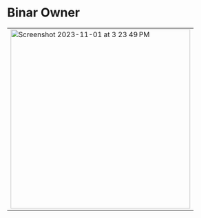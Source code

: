 <h1>Binar Owner</h1>

  <table>
  <tr>
    <td valign="top"><img width="417" alt="Screenshot 2023-11-01 at 3 23 49 PM" src="https://github.com/amarleku/amarleku/assets/15661025/058f28d1-24c7-41b9-8f42-c475988ad1ea"></td>
  </td>
  </tr>
</table>
<!-- <div>
    <img align=top src="https://github-readme-stats.vercel.app/api/top-langs/?username=amarleku&layout=compact&show_icons=true&title_color=ffffff&icon_color=34abeb&text_color=daf7dc&bg_color=151515"/>
    <img align=top src="https://github-readme-stats.vercel.app/api?username=amarleku&show_icons=true&title_color=ffffff&icon_color=34abeb&text_color=daf7dc&bg_color=151515"/>
<div> -->
